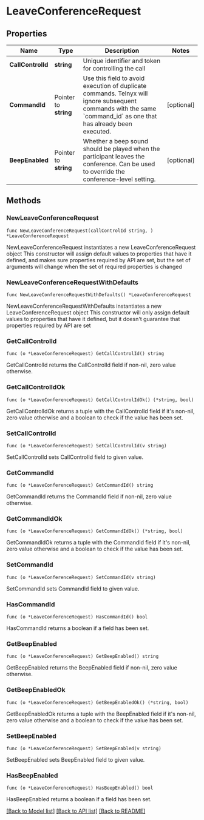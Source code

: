 # LeaveConferenceRequest

## Properties

Name | Type | Description | Notes
------------ | ------------- | ------------- | -------------
**CallControlId** | **string** | Unique identifier and token for controlling the call | 
**CommandId** | Pointer to **string** | Use this field to avoid execution of duplicate commands. Telnyx will ignore subsequent commands with the same &#x60;command_id&#x60; as one that has already been executed. | [optional] 
**BeepEnabled** | Pointer to **string** | Whether a beep sound should be played when the participant leaves the conference. Can be used to override the conference-level setting. | [optional] 

## Methods

### NewLeaveConferenceRequest

`func NewLeaveConferenceRequest(callControlId string, ) *LeaveConferenceRequest`

NewLeaveConferenceRequest instantiates a new LeaveConferenceRequest object
This constructor will assign default values to properties that have it defined,
and makes sure properties required by API are set, but the set of arguments
will change when the set of required properties is changed

### NewLeaveConferenceRequestWithDefaults

`func NewLeaveConferenceRequestWithDefaults() *LeaveConferenceRequest`

NewLeaveConferenceRequestWithDefaults instantiates a new LeaveConferenceRequest object
This constructor will only assign default values to properties that have it defined,
but it doesn't guarantee that properties required by API are set

### GetCallControlId

`func (o *LeaveConferenceRequest) GetCallControlId() string`

GetCallControlId returns the CallControlId field if non-nil, zero value otherwise.

### GetCallControlIdOk

`func (o *LeaveConferenceRequest) GetCallControlIdOk() (*string, bool)`

GetCallControlIdOk returns a tuple with the CallControlId field if it's non-nil, zero value otherwise
and a boolean to check if the value has been set.

### SetCallControlId

`func (o *LeaveConferenceRequest) SetCallControlId(v string)`

SetCallControlId sets CallControlId field to given value.


### GetCommandId

`func (o *LeaveConferenceRequest) GetCommandId() string`

GetCommandId returns the CommandId field if non-nil, zero value otherwise.

### GetCommandIdOk

`func (o *LeaveConferenceRequest) GetCommandIdOk() (*string, bool)`

GetCommandIdOk returns a tuple with the CommandId field if it's non-nil, zero value otherwise
and a boolean to check if the value has been set.

### SetCommandId

`func (o *LeaveConferenceRequest) SetCommandId(v string)`

SetCommandId sets CommandId field to given value.

### HasCommandId

`func (o *LeaveConferenceRequest) HasCommandId() bool`

HasCommandId returns a boolean if a field has been set.

### GetBeepEnabled

`func (o *LeaveConferenceRequest) GetBeepEnabled() string`

GetBeepEnabled returns the BeepEnabled field if non-nil, zero value otherwise.

### GetBeepEnabledOk

`func (o *LeaveConferenceRequest) GetBeepEnabledOk() (*string, bool)`

GetBeepEnabledOk returns a tuple with the BeepEnabled field if it's non-nil, zero value otherwise
and a boolean to check if the value has been set.

### SetBeepEnabled

`func (o *LeaveConferenceRequest) SetBeepEnabled(v string)`

SetBeepEnabled sets BeepEnabled field to given value.

### HasBeepEnabled

`func (o *LeaveConferenceRequest) HasBeepEnabled() bool`

HasBeepEnabled returns a boolean if a field has been set.


[[Back to Model list]](../README.md#documentation-for-models) [[Back to API list]](../README.md#documentation-for-api-endpoints) [[Back to README]](../README.md)


